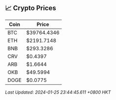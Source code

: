 ## 📈 Crypto Prices

| Coin | Price |
| ---- | ----- |
| BTC | $39764.4346 |
| ETH | $2191.7148 |
| BNB | $293.3286 |
| CRV | $0.4397 |
| ARB | $1.6644 |
| OKB | $49.5994 |
| DOGE | $0.0775 |

_Last Updated: 2024-01-25 23:44:45.611 +0800 HKT_